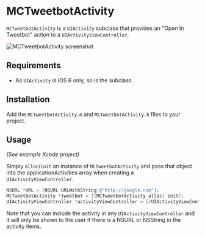 # MCTweetbotActivity

`MCTweetbotActivity` is a `UIActivity` subclass that provides an "Open In Tweetbot" action to a `UIActivityViewController`.

![MCTweetbotActivity screenshot](http://f.cl.ly/items/1u1N3v1P0n2L0d0Y2o1W/EB1CC4A9-992A-49D5-BAAE-8855362FA168.png "MCTweetbotActivity screenshot")

## Requirements

- As `UIActivity` is iOS 6 only, so is the subclass.

## Installation

Add the `MCTweetbotActivity.m` and `MCTweetbotActivity.h` files to your project.

## Usage

*(See example Xcode project)*

Simply `alloc`/`init` an instance of `MCTweetbotActivity` and pass that object into the applicationActivities array when creating a `UIActivityViewController`.

```objectivec
NSURL *URL = [NSURL URLWithString:@"http://google.com"];
MCTweetbotActivity *tweetbot = [[MCTweetbotActivity alloc] init];
UIActivityViewController *activityViewController = [[UIActivityViewController alloc] initWithActivityItems:@[URL] applicationActivities:@[tweetbot]];
```

Note that you can include the activity in any `UIActivityViewController` and it will only be shown to the user if there is a NSURL or NSString in the activity items.